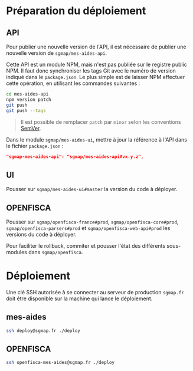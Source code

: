 **Préparation du déploiement**
==========


API
--------

Pour publier une nouvelle version de l'API, il est nécessaire de publier une nouvelle version de `sgmap/mes-aides-api`.

Cette API est un module NPM, mais n'est pas publiée sur le registre public NPM. Il faut donc synchroniser les tags Git avec le numéro de version indiqué dans le `package.json`. Le plus simple est de laisser NPM effectuer cette opération, en utilisant les commandes suivantes :

```sh
cd mes-aides-api
npm version patch
git push
git push --tags
```

> Il est possible de remplacer `patch` par `minor` selon les conventions [SemVer](http://semver.org).

Dans le module `sgmap/mes-aides-ui`, mettre à jour la référence à l'API dans le fichier `package.json` :

```json
"sgmap-mes-aides-api": "sgmap/mes-aides-api#vx.y.z",
```

UI
--------
Pousser sur `sgmap/mes-aides-ui#master` la version du code à déployer.




OPENFISCA
--------
Pousser sur `sgmap/openfisca-france#prod`, `sgmap/openfisca-core#prod`, `sgmap/openfisca-parsers#prod` et `sgmap/openfisca-web-api#prod` les versions du code à déployer.

Pour faciliter le rollback, commiter et pousser l'état des différents sous-modules dans `sgmap/openfisca`.



**Déploiement**
==========
Une clé SSH autorisée à se connecter au serveur de production `sgmap.fr` doit être disponible sur la machine qui lance le déploiement.


mes-aides
--------
```sh
ssh deploy@sgmap.fr ./deploy
```

OPENFISCA
--------
```sh
ssh openfisca-mes-aides@sgmap.fr ./deploy
```
